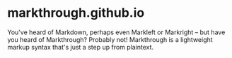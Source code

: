 # markthrough.github.io
You've heard of Markdown, perhaps even Markleft or Markright – but have you heard of Markthrough? Probably not! Markthrough is a lightweight markup syntax that's just a step up from plaintext.
